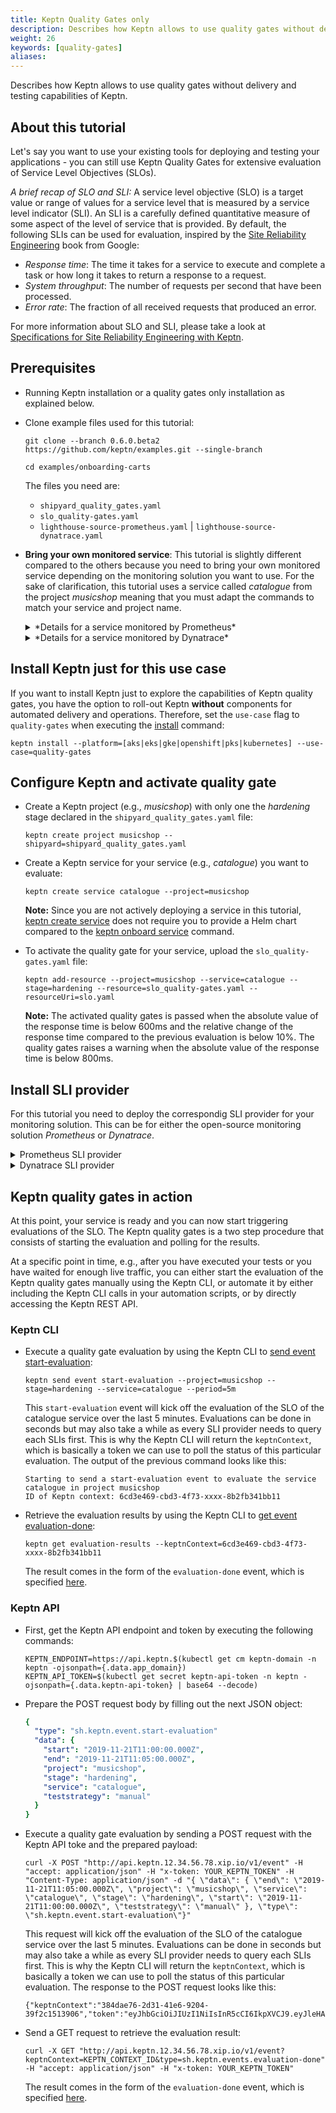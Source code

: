 ```yaml
---
title: Keptn Quality Gates only
description: Describes how Keptn allows to use quality gates without delivery and testing capabilities of Keptn.
weight: 26
keywords: [quality-gates]
aliases:
---
```


Describes how Keptn allows to use quality gates without delivery and testing capabilities of Keptn.

## About this tutorial

Let's say you want to use your existing tools for deploying and testing your applications - you can still use Keptn Quality Gates for extensive evaluation of Service Level Objectives (SLOs).

*A brief recap of SLO and SLI:* A service level objective (SLO) is a target value or range of values for a service level that is measured by a service level indicator (SLI). An SLI is a carefully defined quantitative measure of some aspect of the level of service that is provided. By default, the following SLIs can be used for evaluation, inspired by the [Site Reliability Engineering](https://landing.google.com/sre/sre-book/chapters/service-level-objectives) book from Google:

* *Response time*: The time it takes for a service to execute and complete a task or how long it takes to return a response to a request.
* *System throughput*: The number of requests per second that have been processed.
* *Error rate*: The fraction of all received requests that produced an error.

For more information about SLO and SLI, please take a look at [Specifications for Site Reliability Engineering with Keptn](https://github.com/keptn/spec/blob/0.1.1/sre.md).

## Prerequisites

* Running Keptn installation or a quality gates only installation as explained below.

* Clone example files used for this tutorial:

    ```console
    git clone --branch 0.6.0.beta2 https://github.com/keptn/examples.git --single-branch
    ```

    ```console
    cd examples/onboarding-carts
    ```

    The files you need are:

    * `shipyard_quality_gates.yaml` 
    * `slo_quality-gates.yaml`
    * `lighthouse-source-prometheus.yaml` | `lighthouse-source-dynatrace.yaml`

* **Bring your own monitored service**: This tutorial is slightly different compared to the others because you need to bring your own monitored service depending on the monitoring solution you want to use. For the sake of clarification, this tutorial uses a service called *catalogue* from the project *musicshop* meaning that you must adapt the commands to match your service and project name.  

    <details><summary>*Details for a service monitored by Prometheus*</summary>
    <p>

    * requirements for Prometheus

    </p>
    </details>

    <details><summary>*Details for a service monitored by Dynatrace*</summary>
    <p>

    To gather the monitoring data of your service, it must have the tags **keptn_project**, **keptn_stage**, and **keptn_service** attached: 
      {{< popup_image
        link="./assets/monitored_service.png"
        caption="catalogue service"
        width="50%">}}

    To add those tags:

    * Add the environment variable [DT_CUSTOM_PROP](../../reference/monitoring/dynatrace/#set-dt-custom-prop-before-onboarding-a-service) with a key-value pair for each tag to your deployment manifest and deploy your service: 

      ```
      env:
      - name: DT_CUSTOM_PROP
        value: "keptn_project=musicshop keptn_service=catalogue keptn_stage=hardening"
      ``` 

    * Afterwards, you have to add tagging rules in Dynatrace to catch up these values and to create the tags for your monitored entity. Therefore, you can use the script [applyAutoTaggingRules.sh](https://github.com/keptn-contrib/dynatrace-service/blob/release-0.5.0/deploy/scripts/applyAutoTaggingRules.sh) with the parameters Tenant ID and API Token: 

      ```console
      .\applyAutoTaggingRules.sh $DT_TENANT $DT_API_TOKEN
      ```
      
    </p>
    </details>

## Install Keptn just for this use case

If you want to install Keptn just to explore the capabilities of Keptn quality gates, you have the option to roll-out Keptn **without** components for automated delivery and operations. Therefore, set the `use-case` flag to `quality-gates` when executing the [install](../../reference/cli/#keptn-install) command:

```console
keptn install --platform=[aks|eks|gke|openshift|pks|kubernetes] --use-case=quality-gates
```

## Configure Keptn and activate quality gate


* Create a Keptn project (e.g., *musicshop*) with only one the *hardening* stage declared in the `shipyard_quality_gates.yaml` file:

  ```
  keptn create project musicshop --shipyard=shipyard_quality_gates.yaml
  ```

* Create a Keptn service for your service (e.g., *catalogue*) you want to evaluate:

  ```console
  keptn create service catalogue --project=musicshop
  ```

  **Note:** Since you are not actively deploying a service in this tutorial, [keptn create service](../../reference/cli/#keptn-create-service) does not require you to provide a Helm chart compared to the [keptn onboard service](../../reference/cli/#keptn-onboard-service) command. 

* To activate the quality gate for your service, upload the `slo_quality-gates.yaml` file:

  ```console
  keptn add-resource --project=musicshop --service=catalogue --stage=hardening --resource=slo_quality-gates.yaml --resourceUri=slo.yaml
  ```

  **Note:** The activated quality gates is passed when the absolute value of the response time is below 600ms and the relative change of the response time compared to the previous evaluation is below 10%. The quality gates raises a warning when the absolute value of the response time is below 800ms.

## Install SLI provider

For this tutorial you need to deploy the correspondig SLI provider for your monitoring solution. This can be for either the open-source monitoring solution *Prometheus* or *Dynatrace*. 

<details><summary>Prometheus SLI provider</summary>
<p>

1. Configure the Prometheus SLI provider for your project as explained [here](../../reference/monitoring/prometheus/#setup-prometheus-sli-provider). The ConfigMap that need to be applied is provided in the `examples/onboarding-carts` folder.

1. To tell Keptn to use the deployed Prometheus SLI provider for your project, first adapt the ConfigMap in the `lighthouse-source-prometheus.yaml` file at the `metatdata.name` property to reference your project. Afterwards, apply the ConfigMap by executing the following command from within the `examples/onboarding-carts` folder:

    ```console
    kubectl apply -f lighthouse-source-prometheus.yaml
    ```

    ```yaml
    apiVersion: v1
    data:
      sli-provider: prometheus
    kind: ConfigMap
    metadata:
      name: lighthouse-config-PROJECTNAME
      namespace: keptn
    ```

</p>
</details>

<details><summary>Dynatrace SLI provider</summary>
<p>

1. Configure the Dynatrace SLI provider for your project as explained [here](../../reference/monitoring/dynatrace/#setup-dynatrace-sli-provider).

1. To tell Keptn to use the deployed Dynatrace SLI provider for your project, first adapt the ConfigMap in the `lighthouse-source-dynatrace.yaml` file at the `metatdata.name` property to reference your project. Afterwards, apply the ConfigMap by executing the following command from within the `examples/onboarding-carts` folder:

    ```console
    kubectl apply -f lighthouse-source-dynatrace.yaml
    ```

    ```yaml
    apiVersion: v1
    data:
      sli-provider: dynatrace
    kind: ConfigMap
    metadata:
      name: lighthouse-config-PROJECTNAME
      namespace: keptn
    ```

</p>
</details>

## Keptn quality gates in action 

At this point, your service is ready and you can now start triggering evaluations of the SLO. The Keptn quality gates is a two step procedure that consists of starting the evaluation and polling for the results.

At a specific point in time, e.g., after you have executed your tests or you have waited for enough live traffic, you can either start the evaluation of the Keptn quality gates manually using the Keptn CLI, or automate it by either including the Keptn CLI calls in your automation scripts, or by directly accessing the Keptn REST API. 

### Keptn CLI

* Execute a quality gate evaluation by using the Keptn CLI to [send event start-evaluation](../../reference/cli/#keptn-send-event-start-evaluation): 

  ```console
  keptn send event start-evaluation --project=musicshop --stage=hardening --service=catalogue --period=5m
  ```

  This `start-evaluation` event will kick off the evaluation of the SLO of the catalogue service over the last 5 minutes. Evaluations can be done in seconds but may also take a while as every SLI provider needs to query each SLIs first. This is why the Keptn CLI will return the `keptnContext`, which is basically a token we can use to poll the status of this particular evaluation. The output of the previous command looks like this:

  ```console
  Starting to send a start-evaluation event to evaluate the service catalogue in project musicshop
  ID of Keptn context: 6cd3e469-cbd3-4f73-xxxx-8b2fb341bb11
  ```

* Retrieve the evaluation results by using the Keptn CLI to [get event evaluation-done](../../reference/cli/#keptn-send-event-start-evaluation): 
    
  ```console
  keptn get evaluation-results --keptnContext=6cd3e469-cbd3-4f73-xxxx-8b2fb341bb11
  ```

  The result comes in the form of the `evaluation-done` event, which is specified [here](https://github.com/keptn/spec/blob/0.1.1/cloudevents.md#evaluation-done).

### Keptn API

* First, get the Keptn API endpoint and token by executing the following commands: 

  ```console
  KEPTN_ENDPOINT=https://api.keptn.$(kubectl get cm keptn-domain -n keptn -ojsonpath={.data.app_domain})
  KEPTN_API_TOKEN=$(kubectl get secret keptn-api-token -n keptn -ojsonpath={.data.keptn-api-token} | base64 --decode)
  ```

* Prepare the POST request body by filling out the next JSON object: 

  ```yaml
  {
    "type": "sh.keptn.event.start-evaluation"
    "data": {
      "start": "2019-11-21T11:00:00.000Z",
      "end": "2019-11-21T11:05:00.000Z",
      "project": "musicshop",
      "stage": "hardening",
      "service": "catalogue",
      "teststrategy": "manual"
    }
  }
  ```

* Execute a quality gate evaluation by sending a POST request with the Keptn API toke and the prepared payload:

  ```console
  curl -X POST "http://api.keptn.12.34.56.78.xip.io/v1/event" -H "accept: application/json" -H "x-token: YOUR_KEPTN_TOKEN" -H "Content-Type: application/json" -d "{ \"data\": { \"end\": \"2019-11-21T11:05:00.000Z\", \"project\": \"musicshop\", \"service\": \"catalogue\", \"stage\": \"hardening\", \"start\": \"2019-11-21T11:00:00.000Z\", \"teststrategy\": \"manual\" }, \"type\": \"sh.keptn.event.start-evaluation\"}"
  ```

  This request will kick off the evaluation of the SLO of the catalogue service over the last 5 minutes. Evaluations can be done in seconds but may also take a while as every SLI provider needs to query each SLIs first. This is why the Keptn CLI will return the `keptnContext`, which is basically a token we can use to poll the status of this particular evaluation. The response to the POST request looks like this:

  ```console
  {"keptnContext":"384dae76-2d31-41e6-9204-39f2c1513906","token":"eyJhbGciOiJIUzI1NiIsInR5cCI6IkpXVCJ9.eyJleHAiOjE2MDU0NDA4ODl9.OdkhIoJ9KuT4bm7imvEXHdEPjnU0pl5S7DqGibNa924"}
  ```

* Send a GET request to retrieve the evaluation result: 

  ```console
  curl -X GET "http://api.keptn.12.34.56.78.xip.io/v1/event?keptnContext=KEPTN_CONTEXT_ID&type=sh.keptn.events.evaluation-done" -H "accept: application/json" -H "x-token: YOUR_KEPTN_TOKEN"
  ```

  The result comes in the form of the `evaluation-done` event, which is specified [here](https://github.com/keptn/spec/blob/0.1.1/cloudevents.md#evaluation-done).